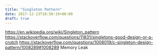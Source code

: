 ```yaml
---
title: "Singleton Pattern"
date: 2017-12-13T18:50:19+08:00
draft: true
---
```



https://en.wikipedia.org/wiki/Singleton_pattern
https://stackoverflow.com/questions/11831/singletons-good-design-or-a-crutch
https://stackoverflow.com/questions/1008019/c-singleton-design-pattern/1008289#1008289
Memory Leak
